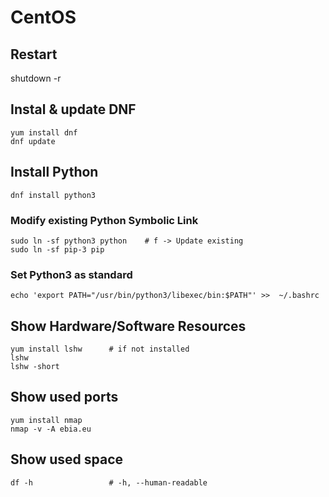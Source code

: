 # CentOS 

## Restart

   shutdown -r

## Instal & update DNF

    yum install dnf
    dnf update 

## Install Python

    dnf install python3
    
### Modify existing Python Symbolic Link

    sudo ln -sf python3 python    # f -> Update existing
    sudo ln -sf pip-3 pip
    
### Set Python3 as standard

    echo 'export PATH="/usr/bin/python3/libexec/bin:$PATH"' >>  ~/.bashrc 

## Show Hardware/Software Resources

    yum install lshw      # if not installed
    lshw
    lshw -short
    
## Show used ports 

    yum install nmap
    nmap -v -A ebia.eu
    
## Show used space

    df -h                 # -h, --human-readable
    
